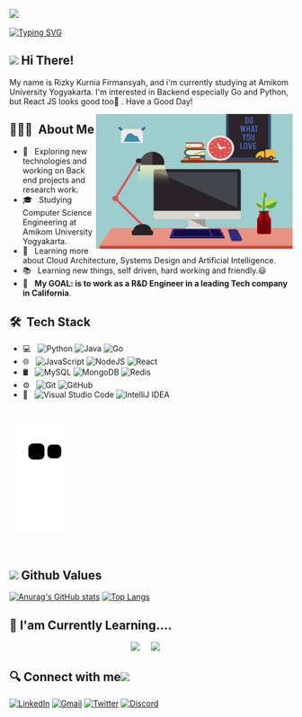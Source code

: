 ![](https://komarev.com/ghpvc/?username=kurnia123&color=blueviolet)


[![Typing SVG](https://readme-typing-svg.herokuapp.com?size=64&center=true&vCenter=true&width=1000&height=200&lines=Hi+%F0%9F%91%8B+I'm+Rizky;I+From+Indonesia)](https://git.io/typing-svg)

## <img src="https://github.com/TheDudeThatCode/TheDudeThatCode/blob/master/Assets/Hi.gif" width="29px"> Hi There!
My name is Rizky Kurnia Firmansyah, and i'm currently studying at Amikom University Yogyakarta. I'm interested in Backend especially Go and Python, but React JS looks good too👀 .
Have a Good Day!

<img align="right" alt="GIF" src="https://github.com/SubhayanDas08/WebDev_Basics/blob/main/Motion.gif" width="350" height="240" />

## 👨🏻‍💻 &nbsp;About Me

- 🤔 &nbsp; Exploring new technologies and working on Back end projects and research work.
- 🎓 &nbsp; Studying Computer Science Engineering at Amikom University Yogyakarta.
- 🌱 &nbsp; Learning more about Cloud Architecture, Systems Design and Artificial Intelligence.
- 📚 &nbsp; Learning new things, self driven, hard working and friendly.😃
- 🔌 &nbsp; **My GOAL: is to work as a R&D Engineer in a leading Tech company in California**.

## 🛠 &nbsp;Tech Stack

- 💻 &nbsp;
  ![Python](https://img.shields.io/badge/python-3670A0?style=for-the-badge&logo=python&logoColor=ffdd54)
  ![Java](https://img.shields.io/badge/java-%23ED8B00.svg?style=for-the-badge&logo=java&logoColor=white)
  ![Go](https://img.shields.io/badge/go-%2300ADD8.svg?style=for-the-badge&logo=go&logoColor=white)
- 🌐 &nbsp;
  ![JavaScript](https://img.shields.io/badge/javascript-%23323330.svg?style=for-the-badge&logo=javascript&logoColor=%23F7DF1E)
  ![NodeJS](https://img.shields.io/badge/node.js-6DA55F?style=for-the-badge&logo=node.js&logoColor=white)
  ![React](https://img.shields.io/badge/react-%2320232a.svg?style=for-the-badge&logo=react&logoColor=%2361DAFB)
- 🛢 &nbsp;
  ![MySQL](https://img.shields.io/badge/mysql-%2300f.svg?style=for-the-badge&logo=mysql&logoColor=white)
  ![MongoDB](https://img.shields.io/badge/MongoDB-%234ea94b.svg?style=for-the-badge&logo=mongodb&logoColor=white)
  ![Redis](https://img.shields.io/badge/redis-%23DD0031.svg?style=for-the-badge&logo=redis&logoColor=white)
- ⚙️ &nbsp;
  ![Git](https://img.shields.io/badge/git-%23F05033.svg?style=for-the-badge&logo=git&logoColor=white)
  ![GitHub](https://img.shields.io/badge/github-%23121011.svg?style=for-the-badge&logo=github&logoColor=white)
- 🔧 &nbsp;
  ![Visual Studio Code](https://img.shields.io/badge/Visual%20Studio%20Code-0078d7.svg?style=for-the-badge&logo=visual-studio-code&logoColor=white)
  ![IntelliJ IDEA](https://img.shields.io/badge/IntelliJIDEA-000000.svg?style=for-the-badge&logo=intellij-idea&logoColor=white)

<br/>

![Snake animation](https://github.com/rafaballerini/rafaballerini/blob/output/github-contribution-grid-snake.svg)

<br>


## <img src="https://img.shields.io/badge/github-%23121011.svg?style=for-the-badge&logo=github&logoColor=white"> Github Values

[![Anurag's GitHub stats](https://github-readme-stats.vercel.app/api?username=kurnia123&theme=radical&line_height=40)](https://github.com/anuraghazra/github-readme-stats)
[![Top Langs](https://github-readme-stats.vercel.app/api/top-langs/?username=kurnia123&theme=radical&line_height=20)](https://github.com/anuraghazra/github-readme-stats)

## 🌱 I'am Currently Learning....
<p align ="Center">
 <img src="https://img.shields.io/badge/go-%2300ADD8.svg?style=for-the-badge&logo=go&logoColor=white" />&nbsp;&nbsp;&nbsp;&nbsp;
 <img src="https://img.shields.io/badge/docker-%230db7ed.svg?style=for-the-badge&logo=docker&logoColor=white"> &nbsp;&nbsp;&nbsp;&nbsp;  
 </br>

## 🔍 Connect with me<img src="https://github.com/TheDudeThatCode/TheDudeThatCode/blob/master/Assets/Handshake.gif" height="32px"> <br>
<p>
  <a href="https://www.linkedin.com/in/rizky-kurnia-firmansyah-b64968189/" target="_blank"><img alt="LinkedIn" src="https://img.shields.io/badge/linkedin-%230077B5.svg?&style=for-the-badge&logo=linkedin&logoColor=white" /></a>
  <a href="mailto:rizky.firmansyah@students.amikom.ac.id" target="_blank"><img alt="Gmail" src="https://img.shields.io/badge/gmail-D14836?&style=for-the-badge&logo=gmail&logoColor=white"/></a>    
  <a href="https://twitter.com/RizkyKurniaFir1" target="_blank"><img alt="Twitter" src="https://img.shields.io/badge/twitter-%231877F2.svg?&style=for-the-badge&logo=twitter&logoColor=white" /></a>
  <a href="https://discord.gg/ehee#2107" target="_blank"><img alt="Discord" src="https://img.shields.io/badge/discord-404EED.svg?&style=for-the-badge&logo=discord&logoColor=white" /></a>
</p>
<!--
**kurnia123/kurnia123** is a ✨ _special_ ✨ repository because its `README.md` (this file) appears on your GitHub profile.

Here are some ideas to get you started:

- 🔭 I’m currently working on ...
- 🌱 I’m currently learning ...
- 👯 I’m looking to collaborate on ...
- 🤔 I’m looking for help with ...
- 💬 Ask me about ...
- 📫 How to reach me: ...
- 😄 Pronouns: ...
- ⚡ Fun fact: ...
-->
